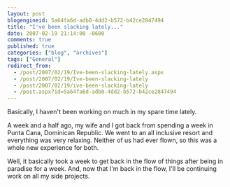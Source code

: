 ```yaml
---
layout: post
blogengineid: 5a64fa6d-adb0-4dd2-b572-b42ce2847494
title: "I've been slacking lately..."
date: 2007-02-19 21:14:00 -0600
comments: true
published: true
categories: ["blog", "archives"]
tags: ["General"]
redirect_from: 
  - /post/2007/02/19/Ive-been-slacking-lately.aspx
  - /post/2007/02/19/Ive-been-slacking-lately
  - /post/2007/02/19/ive-been-slacking-lately
  - /post.aspx?id=5a64fa6d-adb0-4dd2-b572-b42ce2847494
---
```

<!-- more -->

Basically, I haven't been working on much in my spare time lately.

A week and a half ago, my wife and I got back from spending a week in Punta Cana, Dominican Republic. We went to an all inclusive resort and everything was very relaxing. Neither of us had ever flown, so this was a whole new experience for both.

Well, it basically took a week to get back in the flow of things after being in paradise for a week. And, now that I'm back in the flow, I'll be continuing work on all my side projects.
